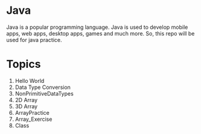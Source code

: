# Java
Java is a popular programming language. Java is used to develop mobile apps, web apps, desktop apps, games and much more. So, this repo will be used for java practice.

# Topics
1. Hello World
2. Data Type Conversion
3. NonPrimitiveDataTypes
4. 2D Array
5. 3D Array
6. ArrayPractice
7. Array_Exercise
8. Class
